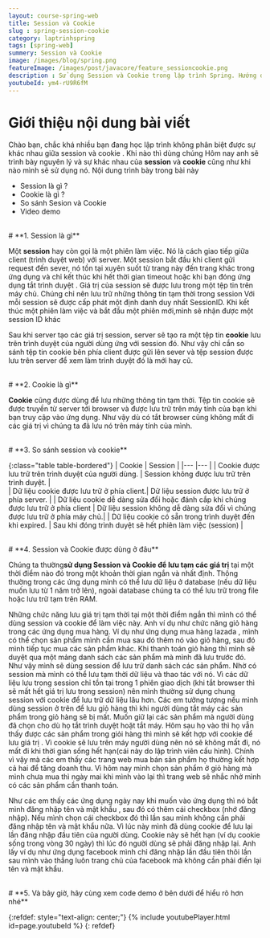 ```yaml
---
layout: course-spring-web
title: Session và Cookie
slug : spring-session-cookie 
category: laptrinhspring
tags: [spring-web]
summery: Session và Cookie
image: /images/blog/spring.png
featureImage: /images/post/javacore/feature_sessioncookie.png
description : Sử dụng Session và Cookie trong lập trình Spring. Hướng dẫn cách Session và Cookie trong lập trình các dự án về Spring.
youtubeId: ym4-rU9R6fM
---
```


# **Giới thiệu nội dung bài viết**
Chào bạn, chắc khá nhiều bạn đang học lập trình không phân biệt được sự khác nhau giữa session và cookie . Khi nào thì dùng chúng
Hôm nay anh sẽ trình bày nguyên lý và sự khác nhau của <b>session</b> và <b>cookie</b> cũng như khi nào mình sẽ sử dụng nó. Nội dung trình bày trong bài này

- Session là gì ?
- Cookie là gì ?
- So sánh Sesion và Cookie
- Video demo

<br>
# **1. Session là gì**

Một <b>session</b> hay còn gọi là một phiên làm việc. Nó  là cách giao tiếp giữa client (trình duyệt web) với server.
Một session bắt đầu khi client gửi request đến sever, nó tồn tại xuyên suốt từ trang này đến trang khác trong ứng dụng và chỉ kết thúc khi hết thời gian timeout hoặc khi bạn đóng ứng dụng tắt trình duyệt .
Giá trị của session sẽ được lưu trong một tệp tin trên máy chủ. Chúng chỉ nên lưu trữ những thông tin tạm thời trong session
Với mỗi session sẽ được cấp phát một định danh duy nhất SessionID. Khi kết thúc một phiên làm việc và bắt đầu một phiên mới,mình sẽ nhận được một session ID khác

Sau khi server tạo các giá trị session, server sẽ tạo ra một tệp tin <b>cookie</b> lưu trên trình duyệt của người dùng ứng với session đó. Như vậy chỉ cần so sánh tệp tin cookie bên phía client được gửi lên sever và tệp session được lưu trên server
để xem làm trình duyệt đó là mới hay cũ.

<br>
# **2. Cookie là gì**

<b>Cookie</b> cũng được dùng để lưu những thông tin tạm thời. Tệp tin cookie sẽ được truyền từ server tới browser và được lưu trữ trên máy tính của bạn khi bạn truy cập vào ứng dụng. Như vậy dù có tắt browser cũng không mất đi các giá trị vì chúng ta đã lưu nó trên máy tính của mình.


<br>
# **3. So sánh session và cookie**

{:class="table table-bordered"}
 |  	 Cookie                                             |   Session	                                        |
 |---	                                                    |---	     	                                    |
 |   Cookie được lưu trữ trên trình duyệt của người dùng.   |   Session không được lưu trữ trên trình duyệt.    |                                            
 |  Dữ liệu cookie được lưu trữ ở phía client.| Dữ liệu session được lưu trữ ở phía server. |
 |  Dữ liệu cookie dễ dàng sửa đổi hoặc đánh cắp khi chúng được lưu trữ ở phía client      |   Dữ liệu session không dễ dàng sửa đổi vì chúng được lưu trữ ở phía máy chủ.|
 |  Dữ liệu cookie có sẵn trong trình duyệt đến khi expired.   | Sau khi đóng trình duyệt sẽ hết phiên làm việc (session)   |



<br>
# **4. Session và Cookie được dùng ở đâu**

Chúng ta thường<b>sử dụng Session và Cookie để lưu tạm các giá trị</b> tại một thời điểm nào đó trong một khoản thời gian ngắn và nhất định. Thông thường trong các ứng dụng mình có thể lưu  dữ liệu ở database (nếu dữ liệu muốn lưu từ 1 năm trở lên), ngoài database chúng ta có thể lưu trữ trong file hoặc lưu trữ tạm trên RAM. 

Những chức năng lưu giá trị tạm thời tại một thời điểm ngắn thì mình có thể dùng session và cookie để làm việc này. Anh ví dụ như chức năng giỏ hàng trong các ứng dụng mua hàng. Ví dụ như ứng dụng mua hàng lazada , mình có thể chọn sản phẩm mình cần mua sau đó thêm nó vào giỏ hàng, sau đó mình tiếp tục mua các sản phẩm khác. Khi thanh toán giỏ hàng thì mình sẽ duyệt qua một mảng danh sách các sản phẩm mà mình đã lưu trước đó. Như vậy mình sẽ dùng session để lưu trữ danh sách các sản phẩm. Nhờ có session mà mình có thể lưu tạm thời dữ liệu và thao tác với nó. Vì các dữ liệu lưu trong session chỉ tồn tại trong 1 phiên giao dịch (khi tắt browser thì sẽ mất hết giá trị lưu trong session) nên mình thường sử dụng chung session với cookie để lưu trữ dữ liệu lâu hơn. Các em tưởng tượng nếu mình dùng session ở trên để lưu giỏ hàng thì khi người dùng tắt máy các sản phẩm trong giỏ hàng sẽ bị mất. Muốn giữ lại các sản phẩm mà người dùng đã chọn cho dù họ tắt trình duyệt hoặt tắt máy. Hôm sau họ vào thì họ vẫn thấy được các sản phẩm trong giỏi hàng thì mình sẽ kết hợp với cookie để lưu giá trị . Vì cookie sẽ lưu trên máy người dùng nên nó sẽ không mất đi, nó mất đi khi thời gian sống hết hạn(cái này do lập trình viên cấu hình). Chính vì vậy mà các em thấy các trang web mua bán sản phẩm họ thường kết hợp cả hai để tăng doanh thu. Vì hôm nay mình chọn sản phẩm ở giỏ hàng mà mình chưa mua thì ngày mai khi mình vào lại thì trang web sẽ nhắc nhở mình có các sản phẩm cần thanh toán.

Như các em thấy các ứng dụng ngày nay khi muốn vào ứng dụng thì nó bắt mình đăng nhập tên và mật khẩu , sau đó có thêm cái checkbox (nhớ đăng nhập). Nếu mình chọn cái checkbox đó thì lần sau mình không cần phải đăng nhập tên và mật khẩu nữa. Vì lúc này mình đã dùng cookie để lưu lại lần đăng nhập đầu tiên của người dùng. Cookie này sẽ hết hạn (ví dụ cookie sống trong vòng 30 ngày) thì lúc đó người dùng sẽ phải đăng nhập lại. Anh lấy ví dụ như ứng dụng facebook mình chỉ đăng nhập lần đầu tiên thôi lần sau mình vào thẳng luôn trang chủ của facebook mà không cần phải điền lại tên và mật khẩu.



<br>
# **5. Và bây giờ, hãy cùng xem code demo ở bên dưới để hiểu rõ hơn nhé**

{:refdef: style="text-align: center;"}
{% include youtubePlayer.html id=page.youtubeId %}
{: refdef}
